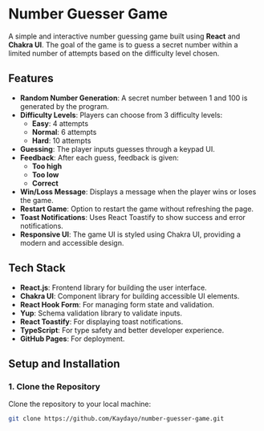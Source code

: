 # Number Guesser Game

A simple and interactive number guessing game built using **React** and **Chakra UI**. The goal of the game is to guess a secret number within a limited number of attempts based on the difficulty level chosen.

## Features

- **Random Number Generation**: A secret number between 1 and 100 is generated by the program.
- **Difficulty Levels**: Players can choose from 3 difficulty levels:
  - **Easy**: 4 attempts
  - **Normal**: 6 attempts
  - **Hard**: 10 attempts
- **Guessing**: The player inputs guesses through a keypad UI.
- **Feedback**: After each guess, feedback is given:
  - **Too high**
  - **Too low**
  - **Correct**
- **Win/Loss Message**: Displays a message when the player wins or loses the game.
- **Restart Game**: Option to restart the game without refreshing the page.
- **Toast Notifications**: Uses React Toastify to show success and error notifications.
- **Responsive UI**: The game UI is styled using Chakra UI, providing a modern and accessible design.

## Tech Stack

- **React.js**: Frontend library for building the user interface.
- **Chakra UI**: Component library for building accessible UI elements.
- **React Hook Form**: For managing form state and validation.
- **Yup**: Schema validation library to validate inputs.
- **React Toastify**: For displaying toast notifications.
- **TypeScript**: For type safety and better developer experience.
- **GitHub Pages**: For deployment.

## Setup and Installation

### 1. Clone the Repository

Clone the repository to your local machine:

```bash
git clone https://github.com/Kaydayo/number-guesser-game.git
